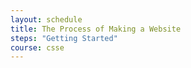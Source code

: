 ```yaml
---
layout: schedule
title: The Process of Making a Website
steps: "Getting Started"
course: csse
---
```

